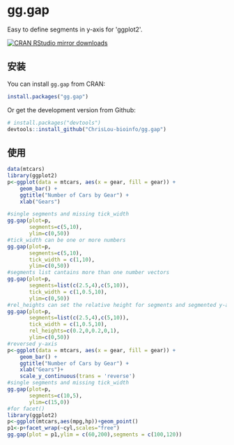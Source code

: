# gg.gap
Easy to define segments in y-axis for 'ggplot2'.

[![CRAN RStudio mirror
downloads](http://cranlogs.r-pkg.org/badges/gg.gap)](http://www.r-pkg.org/pkg/gg.gap)

## 安装

You can install `gg.gap` from CRAN:

``` r
install.packages("gg.gap")
```

Or get the development version from Github:

``` r
# install.packages("devtools")
devtools::install_github("ChrisLou-bioinfo/gg.gap")
```

## 使用

``` r
data(mtcars)
library(ggplot2)
p<-ggplot(data = mtcars, aes(x = gear, fill = gear)) +
    geom_bar() +
    ggtitle("Number of Cars by Gear") +
    xlab("Gears")

#single segments and missing tick_width
gg.gap(plot=p,
       segments=c(5,10),
       ylim=c(0,50))
#tick_width can be one or more numbers
gg.gap(plot=p,
       segments=c(5,10),
       tick_width = c(1,10),
       ylim=c(0,50))
#segments list cantains more than one number vectors
gg.gap(plot=p,
       segments=list(c(2.5,4),c(5,10)),
       tick_width = c(1,0.5,10),
       ylim=c(0,50))
#rel_heights can set the relative height for segments and segmented y-axis
gg.gap(plot=p,
       segments=list(c(2.5,4),c(5,10)),
       tick_width = c(1,0.5,10),
       rel_heights=c(0.2,0,0.2,0,1),
       ylim=c(0,50))
#reversed y-axis
p<-ggplot(data = mtcars, aes(x = gear, fill = gear)) +
    geom_bar() +
    ggtitle("Number of Cars by Gear") +
    xlab("Gears")+
    scale_y_continuous(trans = 'reverse')
#single segments and missing tick_width
gg.gap(plot=p,
       segments=c(10,5),
       ylim=c(15,0))
#for facet()
library(ggplot2)
p<-ggplot(mtcars,aes(mpg,hp))+geom_point()
p1<-p+facet_wrap(~cyl,scales="free")
gg.gap(plot = p1,ylim = c(60,200),segments = c(100,120))
```


